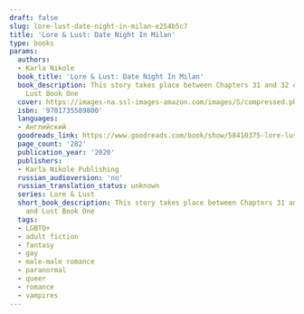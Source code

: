 ```yaml
---
draft: false
slug: lore-lust-date-night-in-milan-e254b5c7
title: 'Lore & Lust: Date Night In Milan'
type: books
params:
  authors:
  - Karla Nikole
  book_title: 'Lore & Lust: Date Night In Milan'
  book_description: This story takes place between Chapters 31 and 32 of Lore and
    Lust Book One
  cover: https://images-na.ssl-images-amazon.com/images/S/compressed.photo.goodreads.com/books/1624477910i/58410375.jpg
  isbn: '9781735589800'
  languages:
  - Английский
  goodreads_link: https://www.goodreads.com/book/show/58410375-lore-lust
  page_count: '282'
  publication_year: '2020'
  publishers:
  - Karla Nikole Publishing
  russian_audioversion: 'no'
  russian_translation_status: unknown
  series: Lore & Lust
  short_book_description: This story takes place between Chapters 31 and 32 of Lore
    and Lust Book One
  tags:
  - LGBTQ+
  - adult fiction
  - fantasy
  - gay
  - male-male romance
  - paranormal
  - queer
  - romance
  - vampires
---
```

